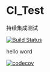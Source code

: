 # CI_Test
持续集成测试

[![Build Status](https://travis-ci.org/m17603048828/CI_Test.svg?branch=master)](https://travis-ci.org/m17603048828/CI_Test)

hello word

[![codecov](https://codecov.io/gh/m17603048828/CI_Test/branch/master/graph/badge.svg)](https://codecov.io/gh/m17603048828/CI_Test)
